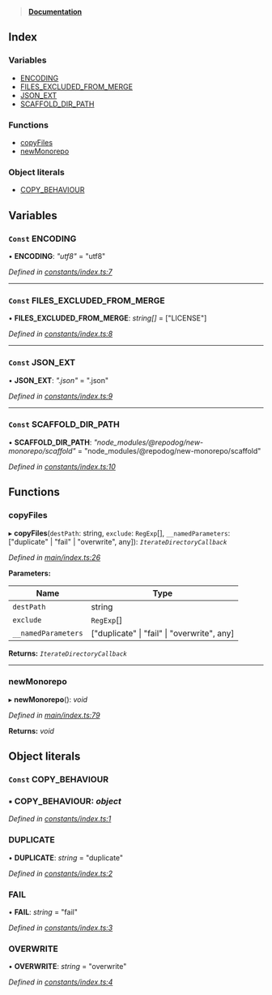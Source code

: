 > **[Documentation](README.md)**

## Index

### Variables

* [ENCODING](README.md#const-encoding)
* [FILES_EXCLUDED_FROM_MERGE](README.md#const-files_excluded_from_merge)
* [JSON_EXT](README.md#const-json_ext)
* [SCAFFOLD_DIR_PATH](README.md#const-scaffold_dir_path)

### Functions

* [copyFiles](README.md#copyfiles)
* [newMonorepo](README.md#newmonorepo)

### Object literals

* [COPY_BEHAVIOUR](README.md#const-copy_behaviour)

## Variables

### `Const` ENCODING

• **ENCODING**: *"utf8"* = "utf8"

*Defined in [constants/index.ts:7](https://github.com/dylanaubrey/repodog/blob/18e6fe3/packages/new-monorepo/src/constants/index.ts#L7)*

___

### `Const` FILES_EXCLUDED_FROM_MERGE

• **FILES_EXCLUDED_FROM_MERGE**: *string[]* =  ["LICENSE"]

*Defined in [constants/index.ts:8](https://github.com/dylanaubrey/repodog/blob/18e6fe3/packages/new-monorepo/src/constants/index.ts#L8)*

___

### `Const` JSON_EXT

• **JSON_EXT**: *".json"* = ".json"

*Defined in [constants/index.ts:9](https://github.com/dylanaubrey/repodog/blob/18e6fe3/packages/new-monorepo/src/constants/index.ts#L9)*

___

### `Const` SCAFFOLD_DIR_PATH

• **SCAFFOLD_DIR_PATH**: *"node_modules/@repodog/new-monorepo/scaffold"* = "node_modules/@repodog/new-monorepo/scaffold"

*Defined in [constants/index.ts:10](https://github.com/dylanaubrey/repodog/blob/18e6fe3/packages/new-monorepo/src/constants/index.ts#L10)*

## Functions

###  copyFiles

▸ **copyFiles**(`destPath`: string, `exclude`: `RegExp`[], `__namedParameters`: ["duplicate" | "fail" | "overwrite", any]): *`IterateDirectoryCallback`*

*Defined in [main/index.ts:26](https://github.com/dylanaubrey/repodog/blob/18e6fe3/packages/new-monorepo/src/main/index.ts#L26)*

**Parameters:**

Name | Type |
------ | ------ |
`destPath` | string |
`exclude` | `RegExp`[] |
`__namedParameters` | ["duplicate" \| "fail" \| "overwrite", any] |

**Returns:** *`IterateDirectoryCallback`*

___

###  newMonorepo

▸ **newMonorepo**(): *void*

*Defined in [main/index.ts:79](https://github.com/dylanaubrey/repodog/blob/18e6fe3/packages/new-monorepo/src/main/index.ts#L79)*

**Returns:** *void*

## Object literals

### `Const` COPY_BEHAVIOUR

### ▪ **COPY_BEHAVIOUR**: *object*

*Defined in [constants/index.ts:1](https://github.com/dylanaubrey/repodog/blob/18e6fe3/packages/new-monorepo/src/constants/index.ts#L1)*

###  DUPLICATE

• **DUPLICATE**: *string* = "duplicate"

*Defined in [constants/index.ts:2](https://github.com/dylanaubrey/repodog/blob/18e6fe3/packages/new-monorepo/src/constants/index.ts#L2)*

###  FAIL

• **FAIL**: *string* = "fail"

*Defined in [constants/index.ts:3](https://github.com/dylanaubrey/repodog/blob/18e6fe3/packages/new-monorepo/src/constants/index.ts#L3)*

###  OVERWRITE

• **OVERWRITE**: *string* = "overwrite"

*Defined in [constants/index.ts:4](https://github.com/dylanaubrey/repodog/blob/18e6fe3/packages/new-monorepo/src/constants/index.ts#L4)*